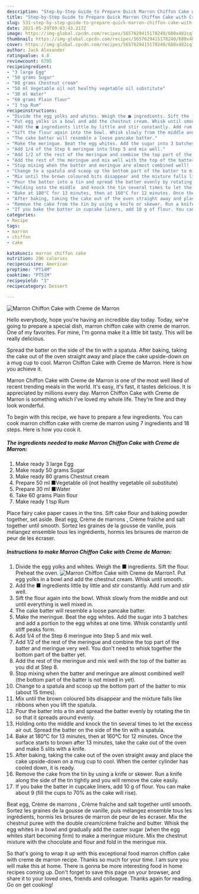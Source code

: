 ```yaml
---
description: "Step-by-Step Guide to Prepare Quick Marron Chiffon Cake with Creme de Marron"
title: "Step-by-Step Guide to Prepare Quick Marron Chiffon Cake with Creme de Marron"
slug: 531-step-by-step-guide-to-prepare-quick-marron-chiffon-cake-with-creme-de-marron
date: 2021-05-29T09:03:43.217Z
image: https://img-global.cpcdn.com/recipes/5657629415178240/680x482cq70/marron-chiffon-cake-with-creme-de-marron-recipe-main-photo.jpg
thumbnail: https://img-global.cpcdn.com/recipes/5657629415178240/680x482cq70/marron-chiffon-cake-with-creme-de-marron-recipe-main-photo.jpg
cover: https://img-global.cpcdn.com/recipes/5657629415178240/680x482cq70/marron-chiffon-cake-with-creme-de-marron-recipe-main-photo.jpg
author: Jack Alexander
ratingvalue: 4.8
reviewcount: 6705
recipeingredient:
- "3 large Egg"
- "50 grams Sugar"
- "80 grams Chestnut cream"
- "50 ml Vegetable oil not healthy vegetable oil substitute"
- "30 ml Water"
- "60 grams Plain flour"
- "1 tsp Rum"
recipeinstructions:
- "Divide the egg yolks and whites. Weigh the ■ ingredients. Sift the flour. Preheat the oven."
- "Put egg yolks in a bowl and add the chestnut cream. Whisk until smooth."
- "Add the ■ ingredients little by little and stir constantly. Add rum and stir well."
- "Sift the flour again into the bowl. Whisk slowly from the middle and out until everything is well mixed in."
- "The cake batter will resemble a loose pancake batter."
- "Make the meringue. Beat the egg whites. Add the sugar into 3 batches and add a portion to the egg whites at one time. Whisk constantly until stiff peaks form."
- "Add 1/4 of the Step 6 meringue into Step 5 and mix well."
- "Add 1/2 of the rest of the meringue and combine the top part of the batter and meringue very well. You don&#39;t need to whisk together the bottom part of the batter yet."
- "Add the rest of the meringue and mix well with the top of the batter as you did at Step 8."
- "Stop mixing when the batter and meringue are almost combined well! (the bottom part of the batter is not mixed in yet)."
- "Change to a spatula and scoop up the bottom part of the batter to mix (about 15 times)."
- "Mix until the brown coloured bits disappear and the mixture falls like ribbons when you lift the spatula."
- "Pour the batter into a tin and spread the batter evenly by rotating the tin so that it spreads around evenly."
- "Holding onto the middle  and knock the tin several times to let the excess air out. Spread the batter on the side of  the tin with a spatula."
- "Bake at 180°C for 13 minutes, then at 160°C for 12 minutes. Once the surface starts to brown after 13 minutes, take the cake out of the oven and make 5 slits with a knife."
- "After baking, taking the cake out of the oven straight away and place the cake upside-down on a mug cup to cool. When the center cylinder has cooled down, it is ready."
- "Remove the cake from the tin by using a knife or skewer. Run a knife along the side of the tin tightly and you will remove the cake easily."
- "If you bake the batter in cupcake liners, add 10 g of flour. You can make about 9 (fill the cups to 70% as the cake will rise)."
categories:
- Recipe
tags:
- marron
- chiffon
- cake

katakunci: marron chiffon cake 
nutrition: 296 calories
recipecuisine: American
preptime: "PT14M"
cooktime: "PT51M"
recipeyield: "3"
recipecategory: Dessert

---
```



![Marron Chiffon Cake with Creme de Marron](https://img-global.cpcdn.com/recipes/5657629415178240/680x482cq70/marron-chiffon-cake-with-creme-de-marron-recipe-main-photo.jpg)

Hello everybody, hope you're having an incredible day today. Today, we're going to prepare a special dish, marron chiffon cake with creme de marron. One of my favorites. For mine, I'm gonna make it a little bit tasty. This will be really delicious.

Spread the batter on the side of the tin with a spatula. After baking, taking the cake out of the oven straight away and place the cake upside-down on a mug cup to cool. Marron Chiffon Cake with Creme de Marron. Here is how you achieve it.

Marron Chiffon Cake with Creme de Marron is one of the most well liked of recent trending meals in the world. It's easy, it's fast, it tastes delicious. It is appreciated by millions every day. Marron Chiffon Cake with Creme de Marron is something which I've loved my whole life. They're fine and they look wonderful.


To begin with this recipe, we have to prepare a few ingredients. You can cook marron chiffon cake with creme de marron using 7 ingredients and 18 steps. Here is how you cook it.

<!--inarticleads1-->

##### The ingredients needed to make Marron Chiffon Cake with Creme de Marron:

1. Make ready 3 large Egg
1. Make ready 50 grams Sugar
1. Make ready 80 grams Chestnut cream
1. Prepare 50 ml ■Vegetable oil (not healthy vegetable oil substitute)
1. Prepare 30 ml ■Water
1. Take 60 grams Plain flour
1. Make ready 1 tsp Rum


Place fairy cake paper cases in the tins. Sift cake flour and baking powder together, set aside. Beat egg, Crème de marrons , Crème fraîche and salt together until smooth. Sortez les graines de la gousse de vanille, puis mélangez ensemble tous les ingrédients, hormis les brisures de marron de peur de les écraser. 

<!--inarticleads2-->

##### Instructions to make Marron Chiffon Cake with Creme de Marron:

1. Divide the egg yolks and whites. Weigh the ■ ingredients. Sift the flour. Preheat the oven.
<img src="https://img-global.cpcdn.com/steps/5087127835508736/160x128cq70/marron-chiffon-cake-with-creme-de-marron-recipe-step-1-photo.jpg" alt="Marron Chiffon Cake with Creme de Marron">1. Put egg yolks in a bowl and add the chestnut cream. Whisk until smooth.
1. Add the ■ ingredients little by little and stir constantly. Add rum and stir well.
1. Sift the flour again into the bowl. Whisk slowly from the middle and out until everything is well mixed in.
1. The cake batter will resemble a loose pancake batter.
1. Make the meringue. Beat the egg whites. Add the sugar into 3 batches and add a portion to the egg whites at one time. Whisk constantly until stiff peaks form.
1. Add 1/4 of the Step 6 meringue into Step 5 and mix well.
1. Add 1/2 of the rest of the meringue and combine the top part of the batter and meringue very well. You don&#39;t need to whisk together the bottom part of the batter yet.
1. Add the rest of the meringue and mix well with the top of the batter as you did at Step 8.
1. Stop mixing when the batter and meringue are almost combined well! (the bottom part of the batter is not mixed in yet).
1. Change to a spatula and scoop up the bottom part of the batter to mix (about 15 times).
1. Mix until the brown coloured bits disappear and the mixture falls like ribbons when you lift the spatula.
1. Pour the batter into a tin and spread the batter evenly by rotating the tin so that it spreads around evenly.
1. Holding onto the middle  and knock the tin several times to let the excess air out. Spread the batter on the side of  the tin with a spatula.
1. Bake at 180°C for 13 minutes, then at 160°C for 12 minutes. Once the surface starts to brown after 13 minutes, take the cake out of the oven and make 5 slits with a knife.
1. After baking, taking the cake out of the oven straight away and place the cake upside-down on a mug cup to cool. When the center cylinder has cooled down, it is ready.
1. Remove the cake from the tin by using a knife or skewer. Run a knife along the side of the tin tightly and you will remove the cake easily.
1. If you bake the batter in cupcake liners, add 10 g of flour. You can make about 9 (fill the cups to 70% as the cake will rise).


Beat egg, Crème de marrons , Crème fraîche and salt together until smooth. Sortez les graines de la gousse de vanille, puis mélangez ensemble tous les ingrédients, hormis les brisures de marron de peur de les écraser. Mix the chestnut puree with the double cream/crème fraîche and butter. Whisk the egg whites in a bowl and gradually add the caster sugar (when the egg whites start becoming firm) to make a meringue mixture. Mix the chestnut mixture with the chocolate and flour and fold in the meringue mix. 

So that's going to wrap it up with this exceptional food marron chiffon cake with creme de marron recipe. Thanks so much for your time. I am sure you will make this at home. There is gonna be more interesting food in home recipes coming up. Don't forget to save this page on your browser, and share it to your loved ones, friends and colleague. Thanks again for reading. Go on get cooking!
